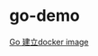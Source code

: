 # go-demo
[Go 建立docker image](https://matthung0807.blogspot.com/2023/02/go-build-docker-image.html)
